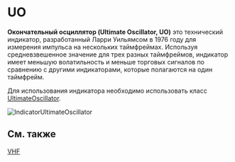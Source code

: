 # UO

**Окончательный осциллятор (Ultimate Oscillator, UO)** это технический индикатор, разработанный Ларри Уильямсом в 1976 году для измерения импульса на нескольких таймфреймах. Используя средневзвешенное значение для трех разных таймфреймов, индикатор имеет меньшую волатильность и меньше торговых сигналов по сравнению с другими индикаторами, которые полагаются на один таймфрейм. 

Для использования индикатора необходимо использовать класс [UltimateOscillator](../api/StockSharp.Algo.Indicators.UltimateOscillator.html). 

![IndicatorUltimateOscillator](~/images/IndicatorUltimateOscillator.png)

## См. также

[VHF](IndicatorVerticalHorizontalFilter.md)
